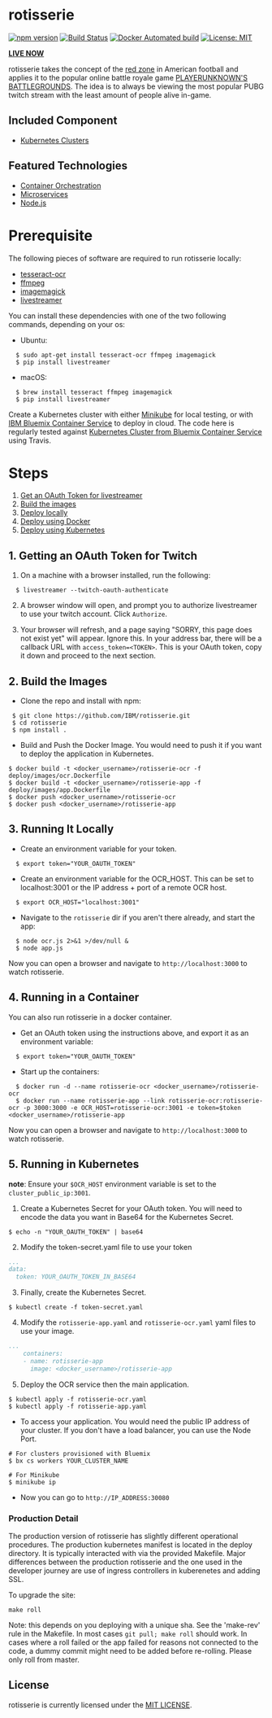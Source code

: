 # rotisserie

[![npm version](https://badge.fury.io/js/pubgredzone.svg)](https://badge.fury.io/js/pubgredzone)
[![Build Status](https://api.travis-ci.org/IBM/rotisserie.svg?branch=master)](https://travis-ci.org/IBM/rotisserie)
[![Docker Automated build](https://img.shields.io/docker/automated/jrottenberg/ffmpeg.svg)](https://hub.docker.com/r/eggshell/rotisserie/)
[![License: MIT](https://img.shields.io/badge/License-MIT-yellow.svg)](https://opensource.org/licenses/MIT)

[**LIVE NOW**](http://pubgred.zone)

rotisserie takes the concept of the [red zone](https://en.wikipedia.org/wiki/Red_zone_(gridiron_football))
in American football and applies it to the popular online battle royale game
[PLAYERUNKNOWN'S BATTLEGROUNDS](https://www.playbattlegrounds.com/main.pu). The
idea is to always be viewing the most popular PUBG twitch stream with the least
amount of people alive in-game.

## Included Component

- [Kubernetes Clusters](https://console.ng.bluemix.net/docs/containers/cs_ov.html#cs_ov)

## Featured Technologies

- [Container Orchestration](https://www.ibm.com/cloud-computing/bluemix/containers)
- [Microservices](https://www.ibm.com/developerworks/community/blogs/5things/entry/5_things_to_know_about_microservices?lang=en)
- [Node.js](https://nodejs.org/)

# Prerequisite

The following pieces of software are required to run rotisserie locally:

* [tesseract-ocr](https://github.com/tesseract-ocr/tesseract)
* [ffmpeg](https://ffmpeg.org/)
* [imagemagick](https://www.imagemagick.org/script/index.php)
* [livestreamer](https://github.com/chrippa/livestreamer)

You can install these dependencies with one of the two following commands,
depending on your os:

* Ubuntu:

```shell
  $ sudo apt-get install tesseract-ocr ffmpeg imagemagick
  $ pip install livestreamer
```

* macOS:

```shell
  $ brew install tesseract ffmpeg imagemagick
  $ pip install livestreamer
```

Create a Kubernetes cluster with either [Minikube](https://kubernetes.io/docs/getting-started-guides/minikube) for local testing, or with [IBM Bluemix Container Service](https://github.com/IBM/container-journey-template/blob/master/README.md) to deploy in cloud. The code here is regularly tested against [Kubernetes Cluster from Bluemix Container Service](https://console.ng.bluemix.net/docs/containers/cs_ov.html#cs_ov) using Travis.

# Steps

1. [Get an OAuth Token for livestreamer](#1-getting-an-oauth-token-for-twitch)
2. [Build the images](#2-build-the-images)
3. [Deploy locally](#3-running-it-locally)
4. [Deploy using Docker](#4-running-in-a-container)
5. [Deploy using Kubernetes](#5-running-in-kubernetes)

## 1. Getting an OAuth Token for Twitch

1. On a machine with a browser installed, run the following:

```shell
  $ livestreamer --twitch-oauth-authenticate
```

2. A browser window will open, and prompt you to authorize livestreamer to use
   your twitch account. Click `Authorize`.

3. Your browser will refresh, and a page saying "SORRY, this page does not exist
   yet" will appear. Ignore this. In your address bar, there will be a callback
   URL with `access_token=<TOKEN>`. This is your OAuth token, copy it down and
   proceed to the next section.

## 2. Build the Images

* Clone the repo and install with npm:

```shell
 $ git clone https://github.com/IBM/rotisserie.git
 $ cd rotisserie
 $ npm install .
```

* Build and Push the Docker Image. You would need to push it if you want to deploy the application in Kubernetes.

```shell
$ docker build -t <docker_username>/rotisserie-ocr -f deploy/images/ocr.Dockerfile
$ docker build -t <docker_username>/rotisserie-app -f deploy/images/app.Dockerfile
$ docker push <docker_username>/rotisserie-ocr
$ docker push <docker_username>/rotisserie-app
```

## 3. Running It Locally

* Create an environment variable for your token.

```shell
  $ export token="YOUR_OAUTH_TOKEN"
```

* Create an environment variable for the OCR_HOST. This can be set to localhost:3001
  or the IP address + port of a remote OCR host.

```shell
  $ export OCR_HOST="localhost:3001"
```

* Navigate to the `rotisserie` dir if you aren't there already, and start
  the app:

```shell
  $ node ocr.js 2>&1 >/dev/null &
  $ node app.js
```

Now you can open a browser and navigate to `http://localhost:3000` to watch
rotisserie.

## 4. Running in a Container

You can also run rotisserie in a docker container.

* Get an OAuth token using the instructions above, and export it as an
  environment variable:

```shell
  $ export token="YOUR_OAUTH_TOKEN"
```

* Start up the containers:

```shell
  $ docker run -d --name rotisserie-ocr <docker_username>/rotisserie-ocr
  $ docker run --name rotisserie-app --link rotisserie-ocr:rotisserie-ocr -p 3000:3000 -e OCR_HOST=rotisserie-ocr:3001 -e token=$token <docker_username>/rotisserie-app
```

Now you can open a browser and navigate to `http://localhost:3000` to watch
rotisserie.

## 5. Running in Kubernetes

**note**: Ensure your `$OCR_HOST` environment variable is set to the `cluster_public_ip:3001`.

1. Create a Kubernetes Secret for your OAuth token. You will need to encode the data you want in Base64 for the Kubernetes Secret.

```shell
$ echo -n "YOUR_OAUTH_TOKEN" | base64
```

2. Modify the token-secret.yaml file to use your token

```yaml
...
data:
  token: YOUR_OAUTH_TOKEN_IN_BASE64
```

3. Finally, create the Kubernetes Secret.

```shell
$ kubectl create -f token-secret.yaml
```

4. Modify the `rotisserie-app.yaml` and `rotisserie-ocr.yaml` yaml files to use your image.

```yaml
...
    containers:
    - name: rotisserie-app
      image: <docker_username>/rotisserie-app
```

5. Deploy the OCR service then the main application.

```shell
$ kubectl apply -f rotisserie-ocr.yaml
$ kubectl apply -f rotisserie-app.yaml
```

* To access your application. You would need the public IP address of your cluster. If you don't have a load balancer, you can use the Node Port.

```shell
# For clusters provisioned with Bluemix
$ bx cs workers YOUR_CLUSTER_NAME

# For Minikube
$ minikube ip
```

* Now you can go to `http://IP_ADDRESS:30080`

### Production Detail

The production version of rotisserie has slightly different operational procedures. The production kubernetes manifest is located in the deploy directory. It is typically interacted with via the provided Makefile. Major differences between the production rotisserie and the one used in the developer journey are use of ingress controllers in kuberenetes and adding SSL.

To upgrade the site:


```
make roll
```

Note: this depends on you deploying with a unique sha. See the 'make-rev' rule in the Makefile. In most cases ``git pull; make roll`` should work. In cases where a roll failed or the app failed for reasons not connected to the code, a dummy commit might need to be added before re-rolling. Please only roll from master.


## License

rotisserie is currently licensed under the [MIT LICENSE](LICENSE).
